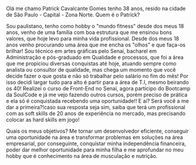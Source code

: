 Olá me chamo Patrick Cavalcante Gomes tenho 38 anos, resido na cidade de São Paulo - Capital - Zona Norte.
Quem é o Patrick?

Sou paulistano, tenho como hobby o "mundo fitness" desde dos meus 18 anos, venho de uma família com boa estrutura que me ensinou bons valores, que hoje levo para minha vida profissional. Desde dos meus 18 anos venho procurando uma área que me encha os "olhos" e que faça-os brilhar!
Sou técnico em artes gráficas pelo Senai, bacharel em Administração e pós-graduado em Qualidade e processos, que foi a área que me propiciou diversas conquistas até hoje, atuando sempre como analista ou consultor de qualidade, mas chega um momento que você decide fazer o que gosta e não só trabalhar pelo salário no fim do mês!
Por isso decidi largar tudo para alto é partir para a área de T.I, mesmo beirando os 40!
Realizei o curso de Front-End no Senai, agora participo do Bootcamp da SoulCode e já me vejo fazendo outros cursos, porém preciso de prática e ela só é conquistada recebendo uma oportunidade!! E aí? Será você a me dar a primeira?!caso sua resposta seja sim, saiba que terá um profissional com as soft skills de 20 anos de experiência no mercado, mas precisando colocar as hard skills em jogo!

Quais os meus objetivos?
Me tornar um desenvolvedor eficiente, conseguir uma oportunidade na área e transformar problemas em soluções na área empresarial, por conseguinte, conquistar minha independência financeira, poder dar melhor oportunidade para minha filha e me aprofundar no meu hobby que é conhecimento na área de musculação e nutrição.

